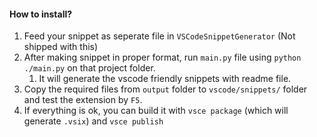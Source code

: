 #### How to install?

1. Feed your snippet as seperate file in `VSCodeSnippetGenerator` (Not shipped with this)
2. After making snippet in proper format, run `main.py` file using `python ./main.py` on that project folder.
   1. It will generate the vscode friendly snippets with readme file.
3. Copy the required files from `output` folder to `vscode/snippets/` folder and test the extension by `F5`.
4. If everything is ok, you can build it with `vsce package` (which will generate `.vsix`) and `vsce publish`
